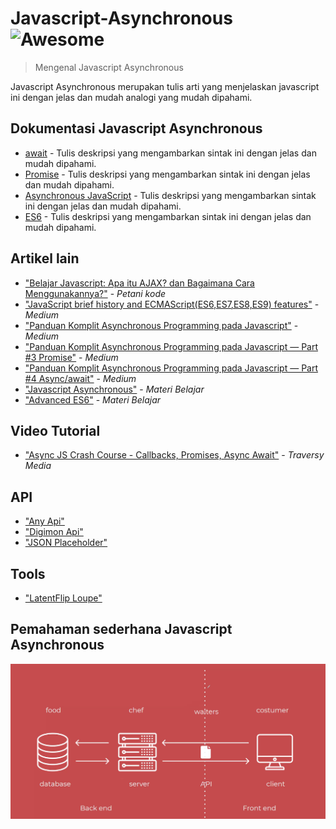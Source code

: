 # Javascript-Asynchronous ![Awesome](https://cdn.rawgit.com/sindresorhus/awesome/d7305f38d29fed78fa85652e3a63e154dd8e8829/media/badge.svg)

> Mengenal Javascript Asynchronous

Javascript Asynchronous merupakan tulis arti yang menjelaskan javascript ini dengan jelas dan mudah analogi yang mudah dipahami.

## Dokumentasi Javascript Asynchronous

- [await](https://developer.mozilla.org/en-US/docs/Web/JavaScript/Reference/Operators/await) - Tulis deskripsi yang mengambarkan sintak ini dengan jelas dan mudah dipahami.
- [Promise](https://developer.mozilla.org/en-US/docs/Web/JavaScript/Reference/Global_Objects/Promise) - Tulis deskripsi yang mengambarkan sintak ini dengan jelas dan mudah dipahami.
- [Asynchronous JavaScript](https://developer.mozilla.org/en-US/docs/Learn/JavaScript/Asynchronous) - Tulis deskripsi yang mengambarkan sintak ini dengan jelas dan mudah dipahami.
- [ES6](https://www.w3schools.com/js/js_es6.asp) - Tulis deskripsi yang mengambarkan sintak ini dengan jelas dan mudah dipahami.




## Artikel lain

- ["Belajar Javascript: Apa itu AJAX? dan Bagaimana Cara Menggunakannya?"](https://www.petanikode.com/javascript-ajax/) - _Petani kode_
- ["JavaScript brief history and ECMAScript(ES6,ES7,ES8,ES9) features"](https://medium.com/@madasamy/javascript-brief-history-and-ecmascript-es6-es7-es8-features-673973394df4) - _Medium_
- ["Panduan Komplit Asynchronous Programming pada Javascript"](https://medium.com/coderupa/panduan-komplit-asynchronous-programming-pada-javascript-part-1-fca22279c056) - _Medium_
- ["Panduan Komplit Asynchronous Programming pada Javascript — Part #3 Promise"](https://medium.com/coderupa/panduan-komplit-asynchronous-programming-pada-javascript-part-3-promise-819ce5d8b3c) - _Medium_
- ["Panduan Komplit Asynchronous Programming pada Javascript — Part #4 Async/await"](https://medium.com/coderupa/panduan-komplit-asynchronous-programming-pada-javascript-part-4-async-await-fc504c344238) - _Medium_
- ["Javascript Asynchronous"](https://studentutac-my.sharepoint.com/:p:/r/personal/041214065_ecampus_ut_ac_id/_layouts/15/Doc.aspx?sourcedoc=%7B33010157-8ECB-4ECA-8445-C7CE287FF990%7D&file=Javascript%20-%20Asynchronous.pptx&action=edit&mobileredirect=true) - _Materi Belajar_
- ["Advanced ES6"](https://studentutac-my.sharepoint.com/:p:/r/personal/041214065_ecampus_ut_ac_id/_layouts/15/Doc.aspx?sourcedoc=%7B9630E678-84FB-460A-8A55-7AFC0D5DC202%7D&file=Advanced%20ES6.pptx&action=edit&mobileredirect=true) - _Materi Belajar_

## Video Tutorial

- ["Async JS Crash Course - Callbacks, Promises, Async Await"](https://www.youtube.com/watch?v=PoRJizFvM7s&list=WL&index=9&t=16s) - _Traversy Media_

## API

- ["Any Api"](https://any-api.com/) 
- ["Digimon Api"](https://digimon-api.vercel.app/) 
- ["JSON Placeholder"](https://jsonplaceholder.typicode.com/) 


## Tools
- ["LatentFlip Loupe"](http://latentflip.com/loupe/) 


## Pemahaman sederhana Javascript Asynchronous
![](demo.png)











